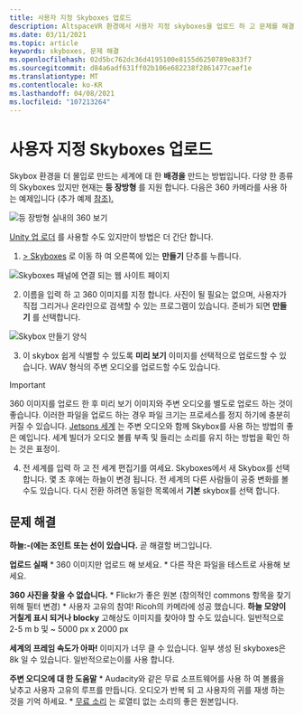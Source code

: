 ```yaml
---
title: 사용자 지정 Skyboxes 업로드
description: AltspaceVR 환경에서 사용자 지정 skyboxes을 업로드 하 고 문제를 해결 하는 방법에 대 한 단계별 지침을 확인 하세요.
ms.date: 03/11/2021
ms.topic: article
keywords: skyboxes, 문제 해결
ms.openlocfilehash: 02d5bc762dc36d4195100e8155d6250789e833f7
ms.sourcegitcommit: d84a6adf631ff02b106e682238f2861477caef1e
ms.translationtype: MT
ms.contentlocale: ko-KR
ms.lasthandoff: 04/08/2021
ms.locfileid: "107213264"
---
```

# <a name="uploading-custom-skyboxes"></a>사용자 지정 Skyboxes 업로드

Skybox 환경을 더 몰입로 만드는 세계에 대 한 **배경을** 만드는 방법입니다. 다양 한 종류의 Skyboxes 있지만 현재는 **등 장방형** 를 지원 합니다. 다음은 360 카메라를 사용 하는 예제입니다 (추가 예제 [참조).](http://moments.mankindforward.com/) 

![등 장방형 실내의 360 보기](images/custom-skyboxes-img-01.jpeg)

[Unity 업 로더](world-building-toolkit-getting-started.md) 를 사용할 수도 있지만이 방법은 더 간단 합니다.

1. [> Skyboxes](https://account.altvr.com/skyboxes) 로 이동 하 여 오른쪽에 있는 **만들기** 단추를 누릅니다.

![Skyboxes 패널에 연결 되는 웹 사이트 페이지](images/custom-skyboxes-img-02.png)

2. 이름을 입력 하 고 360 이미지를 지정 합니다. 사진이 될 필요는 없으며, 사용자가 직접 그리거나 온라인으로 검색할 수 있는 프로그램이 있습니다. 준비가 되면 **만들기** 를 선택합니다. 

![Skybox 만들기 양식](images/custom-skyboxes-img-03.png)

3. 이 skybox 쉽게 식별할 수 있도록 **미리 보기** 이미지를 선택적으로 업로드할 수 있습니다. WAV 형식의 주변 오디오를 업로드할 수도 있습니다. 

> [!IMPORTANT]
> 360 이미지를 업로드 한 후 미리 보기 이미지와 주변 오디오를 별도로 업로드 하는 것이 좋습니다. 이러한 파일을 업로드 하는 경우 파일 크기는 프로세스를 정지 하기에 충분히 커질 수 있습니다. [Jetsons 세계](https://account.altvr.com/worlds/1004174988393054363/spaces/1084431533181240311) 는 주변 오디오와 함께 Skybox를 사용 하는 방법의 좋은 예입니다. 세계 빌더가 오디오 볼륨 부족 및 들리는 소리를 유지 하는 방법을 확인 하는 것은 표정이. 

4. 전 세계를 입력 하 고 전 세계 편집기를 여세요. Skyboxes에서 새 Skybox를 선택 합니다. 몇 초 후에는 하늘이 변경 됩니다. 전 세계의 다른 사람들이 공중 변화를 볼 수도 있습니다. 다시 전환 하려면 동일한 목록에서 **기본** skybox를 선택 합니다. 

## <a name="troubleshooting"></a>문제 해결

**하늘:-(에는 조인트 또는 선이 있습니다.** 곧 해결할 버그입니다.

**업로드 실패**
    * 360 이미지만 업로드 해 보세요.
    * 다른 작은 파일을 테스트로 사용해 보세요.

**360 사진을 찾을 수 없습니다.**
    * Flickr가 좋은 원본 (창의적인 commons 항목을 찾기 위해 필터 변경)
    * 사용자 고유의 참여! Ricoh의 카메라에 성공 했습니다. 
**하늘 모양이 거칠게 표시 되거나 blocky** 고해상도 이미지를 찾아야 할 수도 있습니다. 일반적으로 2-5 m b 및 ~ 5000 px x 2000 px

**세계의 프레임 속도가 아파!**
이미지가 너무 클 수 있습니다. 일부 생성 된 skyboxes은 8k 일 수 있습니다. 일반적으로는이를 사용 합니다.

**주변 오디오에 대 한 도움말**
    * Audacity와 같은 무료 소프트웨어를 사용 하 여 볼륨을 낮추고 사용자 고유의 루프를 만듭니다. 오디오가 반복 되 고 사용자의 귀를 재생 하는 것을 기억 하세요.
    * [무료 소리](https://freesound.org/) 는 로열티 없는 소리의 좋은 원본입니다.
